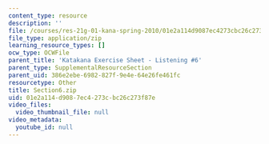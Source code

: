 ```yaml
---
content_type: resource
description: ''
file: /courses/res-21g-01-kana-spring-2010/01e2a114d9087ec4273cbc26c273f87e_Section6.zip
file_type: application/zip
learning_resource_types: []
ocw_type: OCWFile
parent_title: 'Katakana Exercise Sheet - Listening #6'
parent_type: SupplementalResourceSection
parent_uid: 386e2ebe-6982-827f-9e4e-64e26fe461fc
resourcetype: Other
title: Section6.zip
uid: 01e2a114-d908-7ec4-273c-bc26c273f87e
video_files:
  video_thumbnail_file: null
video_metadata:
  youtube_id: null
---
```

